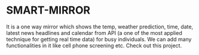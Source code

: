 # SMART-MIRROR
It is a one way mirror which shows the temp, weather prediction, time, date, latest news headlines and calendar from API (a one of the most applied technique for getting real time data) for busy individuals.
We can add many functionalities in it like cell phone screening etc. 
Check out this project.
